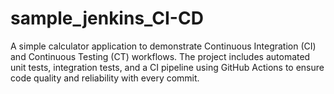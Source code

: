 # sample_jenkins_CI-CD
A simple calculator application to demonstrate Continuous Integration (CI) and Continuous Testing (CT) workflows. The project includes automated unit tests, integration tests, and a CI pipeline using GitHub Actions to ensure code quality and reliability with every commit.
